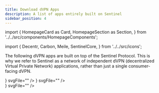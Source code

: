 ```yaml
---
title: Download dVPN Apps
description: A list of apps entirely built on Sentinel
sidebar_position: 4
---
```


import {
  HomepageCard as Card,
  HomepageSection as Section,
} from '../../src/components/HomepageComponents';

import {
  Decentr,
  Carbon,
  Meile,
  SentinelCore,
} from '../../src/icons';

The following dVPN apps are built on top of the Sentinel Protocol. This is why we refer to Sentinel as a network of independent dVPN (decentralized Virtual Private Network) applications, rather than just a single consumer-facing dVPN.

<Section id="web-sdks" hasSubSections>
    <Section
              title="⚙️ White-labels that build their app on the Sentinel Protocol"
              id="core-sdks"
              HeadingTag="h4"
            >
    <Card
        title="Sentinel Shield dVPN"
        description="Open source, p2p, trustless architecture powers one of the most decentralized consumer-facing DePIN applications ever created. Everything from peer discovery to connection authorization is through the blockchain; encrypted and safely in your hands, not in a VPN company's database."
        to="https://shield.sentinel.co/"
        icon={<SentinelCore />}
        svgFile=""
    />
    <Card
        title="Meile dVPN"
        description="Meile is a decentralized VPN solution built on top of the Sentinel Blockchain. Utilizing blockchain technology alongside community hosted decentralized nodes creates a private and censorship resistant network for everyone."
        to="https://mathnodes.com/index.php/meile-dvpn-client-linux-os-x/"
        icon={<Meile />}
        svgFile=""
    />
    <Card
        title="V2:App"
        description="V2App, powered by the advanced V2Ray platform, offers seamless access to a free and open internet. Built on top of Sentinel dVPN blockchain, v2app emphasizes strong privacy and security, without compromising on speed and reliability."
        to="https://v2.app/"
        svgFile="/icons/v2.svg"
    />
    <Card
        title="Independent dVPN"
        description="Independent dVPN is a Turkish free and fully decentralized service created by volunteers who prioritize digital human rights, offering powerful features like WireGuard and V2Ray support."
        to="https://independentdvpn.com"
        icon=""
        svgFile="/icons/independentdvpn.png"
    />
    <Card
        title="Breadcrumbs"
        description="Take charge of your online privacy with Breadcrumbs. Protect your digital footprint and earn rewards for your data. Our advanced VPN, powered by Sentinel, ensures top-notch security, keeping your information safe and inaccessible to prying eyes."
        to="https://www.breadcrumbsdata.com/"
        icon=""
        svgFile="/icons/breadcrumbs.svg"
    />
    <Card
        title="Dofwifhat dVPN"
        description="It’s a dVPN wif a hat! The Sentinel Ecosystem's first foray into the memecoin world. This application is entirely open source, accessible on GitHub, and compatible with both Android and iOS platforms."
        to="https://dogwifhatdvpn.com/"
        icon=""
        svgFile="/icons/dogwifhat.png"
    />
    </Section>
</Section>

<Section id="web-sdks" hasSubSections>
    <Section
              title="⚙️ 3rd party apps that have Sentinel integrated"
              id="core-sdks"
              HeadingTag="h4"
            >
    <Card
        title="Decentr Browser"
        description="Decentr is a browser with unparalleled speed, security and utility. Included in the browser release is Sentinel dVPN and Adblock."
        to="https://decentr.net/"
        icon={<Decentr />}
        svgFile=""
    />
    </Section>
</Section>